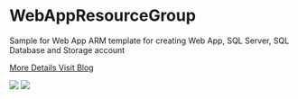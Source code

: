 # WebAppResourceGroup

Sample for Web App ARM template for creating Web App, SQL Server, SQL Database and Storage account

[More Details Visit Blog](http://karthikeyanvk.blogspot.co.uk/2016/06/what-is-arm-revolutionizing-cloud.html)

<a href="https://portal.azure.com/#create/Microsoft.Template/uri/https://github.com/karthikeyanVK/WebAppResourceGroup/blob/master/WebAppResourceGroup/Templates/WebSiteSQLDatabase.json" 
target="_blank">
<img src="https://camo.githubusercontent.com/9285dd3998997a0835869065bb15e5d500475034/687474703a2f2f617a7572656465706c6f792e6e65742f6465706c6f79627574746f6e2e706e67" data-canonical-src="http://azuredeploy.net/deploybutton.png" style="max-width:100%;"></a>
<a href="http://armviz.io/#/?load=https://github.com/karthikeyanVK/WebAppResourceGroup/blob/master/WebAppResourceGroup/Templates/WebSiteSQLDatabase.json" target="_blank">
  <img src="http://armviz.io/visualizebutton.png"/>
</a>